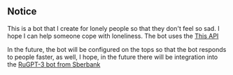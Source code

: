 ## Notice
This is a bot that I create for lonely people so that they don't feel so sad. I hope I can help someone cope with loneliness. The bot uses the [This API](https://complimentr.com/api)

In the future, the bot will be configured on the tops so that the bot responds to people faster, as well, I hope, in the future there will be integration into the [RuGPT-3 bot from Sberbank](https://github.com/sberbank-ai/ru-gpts)
